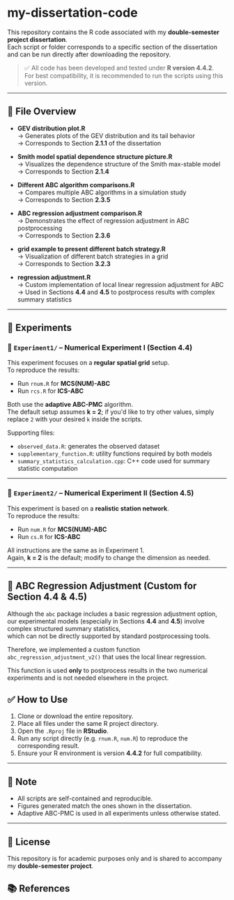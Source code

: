 # my-dissertation-code

This repository contains the R code associated with my **double-semester project dissertation**.  
Each script or folder corresponds to a specific section of the dissertation and can be run directly after downloading the repository.

> ✅ All code has been developed and tested under **R version 4.4.2**.  
> For best compatibility, it is recommended to run the scripts using this version.

---

## 📁 File Overview

- **GEV distribution plot.R**  
  → Generates plots of the GEV distribution and its tail behavior  
  → Corresponds to Section **2.1.1** of the dissertation

- **Smith model spatial dependence structure picture.R**  
  → Visualizes the dependence structure of the Smith max-stable model  
  → Corresponds to Section **2.1.4**

- **Different ABC algorithm comparisons.R**  
  → Compares multiple ABC algorithms in a simulation study  
  → Corresponds to Section **2.3.5**

- **ABC regression adjustment comparison.R**  
  → Demonstrates the effect of regression adjustment in ABC postprocessing  
  → Corresponds to Section **2.3.6**

- **grid example to present different batch strategy.R**  
  → Visualization of different batch strategies in a grid  
  → Corresponds to Section **3.2.3**
  
- **regression adjustment.R**  
  → Custom implementation of local linear regression adjustment for ABC  
  → Used in Sections **4.4** and **4.5** to postprocess results with complex summary statistics  

---

## 🧪 Experiments

### 📁 `Experiment1/` – Numerical Experiment I (Section 4.4)

This experiment focuses on a **regular spatial grid** setup.  
To reproduce the results:

- Run `rnum.R` for **MCS(NUM)-ABC**
- Run `rcs.R` for **ICS-ABC**

Both use the **adaptive ABC-PMC** algorithm.  
The default setup assumes **k = 2**; if you'd like to try other values, simply replace `2` with your desired `k` inside the scripts.

Supporting files:

- `observed_data.R`: generates the observed dataset  
- `supplementary_function.R`: utility functions required by both models  
- `summary_statistics_calculation.cpp`: C++ code used for summary statistic computation

---

### 📁 `Experiment2/` – Numerical Experiment II (Section 4.5)

This experiment is based on a **realistic station network**.  
To reproduce the results:

- Run `num.R` for **MCS(NUM)-ABC**
- Run `cs.R` for **ICS-ABC**

All instructions are the same as in Experiment 1.  
Again, **k = 2** is the default; modify to change the dimension as needed.

---


## 🧠 ABC Regression Adjustment (Custom for Section 4.4 & 4.5)

Although the `abc` package includes a basic regression adjustment option,  
our experimental models (especially in Sections **4.4** and **4.5**) involve complex structured summary statistics,  
which can not be directly supported by standard postprocessing tools.

Therefore, we implemented a custom function `abc_regression_adjustment_v2()` that uses the local linear regression.

This function is used **only** to postprocess results in the two numerical experiments and is not needed elsewhere in the project.



## ✅ How to Use

1. Clone or download the entire repository.
2. Place all files under the same R project directory.
3. Open the `.Rproj` file in **RStudio**.
4. Run any script directly (e.g. `rnum.R`, `num.R`) to reproduce the corresponding result.
5. Ensure your R environment is version **4.4.2** for full compatibility.

---

## 📌 Note

- All scripts are self-contained and reproducible.
- Figures generated match the ones shown in the dissertation.
- Adaptive ABC-PMC is used in all experiments unless otherwise stated.

---

## 📄 License

This repository is for academic purposes only and is shared to accompany my **double-semester project**.

## 📚 References

